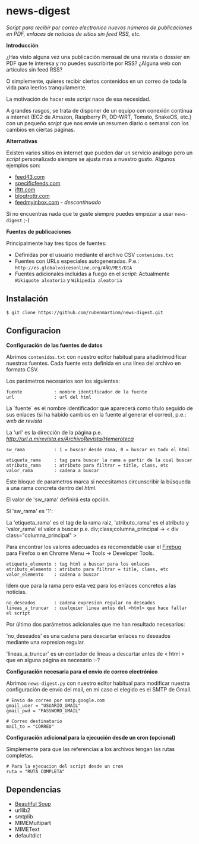 news-digest
===========

*Script para recibir por correo electronico nuevos números de publicaciones en PDF, enlaces de noticias de sitios sin feed RSS, etc.*

**Introducción**

¿Has visto alguna vez una publicación mensual de una revista o dossier en PDF que te interesa y no puedes suscribirte por RSS?
¿Alguna web con artículos sin feed RSS?

O simplemente, quieres recibir ciertos contenidos en un correo de toda la vida para leerlos tranquilamente.

La motivación de hacer este *script* nace de esa necesidad.

A grandes rasgos, se trata de disponer de un equipo con conexión continua a internet (EC2 de Amazon, Raspberry Pi, DD-WRT, Tomato, SnakeOS, etc.) con un pequeño *script* que nos envíe un resumen diario o semanal con los cambios en ciertas páginas.

**Alternativas**

Existen varios sitios en internet que pueden dar un servicio análogo pero un *script* personalizado siempre se ajusta mas a nuestro gusto. Algunos ejemplos son:

- [feed43.com](http://feed43.com/)
- [specificfeeds.com](http://www.specificfeeds.com/)
- [ifttt.com](http://ifttt.com)
- [blogtrottr.com](http://blogtrottr.com/)
- [feedmyinbox.com](http://www.feedmyinbox.com/) - *descontinuado*

Si no encuentras nada que te guste siempre puedes empezar a usar `news-digest` ;-)

**Fuentes de publicaciones**

Principalmente hay tres tipos de fuentes:

- Definidas por el usuario mediante el archivo CSV `contenidos.txt`
- Fuentes con URLs especiales autogeneradas. P.e.: `http://es.globalvoicesonline.org/AÑO/MES/DIA`
- Fuentes adicionales incluidas a fuego en el *script*: Actualmente `Wikiquote aleatoria` y `Wikipedia aleatoria`

## Instalación

    $ git clone https://github.com/rubenmartinm/news-digest.git
    
## Configuracion

**Configuración de las fuentes de datos**

Abrimos `contenidos.txt` con nuestro editor habitual para añadir/modificar nuestras fuentes. Cada fuente esta definida en una línea del archivo en formato CSV.

Los parámetros necesarios son los siguientes:
    
    fuente            : nombre identificador de la fuente
    url               : url del html

La ´fuente´ es el nombre identificador que aparecerá como título seguido de sus enlaces (si ha habido cambios en la fuente al generar el correo), p.e.: *web de revista*

La 'url' es la dirección de la página p.e. *http://url.a.mirevista.es/ArchivoRevista/Hemeroteca*

    sw_rama           : 1 = buscar desde rama, 0 = buscar en todo el html
    
    etiqueta_rama     : tag para buscar la rama a partir de la cual buscar
    atributo_rama     : atributo para filtrar = title, class, etc
    valor_rama        : cadena a buscar
    
Este bloque de parametros marca si necesitamos circunscribir la búsqueda a una rama concreta dentro del *html*.

El valor de 'sw_rama' definirá esta opción.

Si 'sw_rama' es '1':

La 'etiqueta_rama' es el tag de la rama raiz, 'atributo_rama' es el atributo y 'valor_rama' el valor a buscar p.e. div;class;columna_principal -> < div class="columna_principal" >

Para encontrar los valores adecuados es recomendable usar el [Firebug](https://addons.mozilla.org/en-US/firefox/addon/firebug/) para Firefox o en Chrome Menu -> Tools -> Developer Tools.

    etiqueta_elemento : tag html a buscar para los enlaces
    atributo_elemento : atributo para filtrar = title, class, etc
    valor_elemento    : cadena a buscar
    
Idem que para la rama pero esta vez para los enlaces concretos a las noticias.

    no_deseados       : cadena expresion regular no deseados
    lineas_a_truncar  : cualquier linea antes del <html> que hace fallar el script

Por último dos parámetros adicionales que me han resultado necesarios:

'no_deseados' es una cadena para descartar enlaces no deseados mediante una expresion regular.

'lineas_a_truncar' es un contador de líneas a descartar antes de < html > que en alguna página es necesario :-?

**Configuración necesaria para el envío de correo electrónico**

Abrimos `news-digest.py` con nuestro editor habitual para modificar nuestra configuración de envío del mail, en mi caso el elegido es el SMTP de Gmail.

    # Envio de correo por smtp.google.com
    gmail_user = "USUARIO_GMAIL"
    gmail_pwd = "PASSWORD_GMAIL"

    # Correo destinatario
    mail_to = "CORREO"

**Configuración adicional para la ejecución desde un cron (opcional)**

Simplemente para que las referencias a los archivos tengan las rutas completas.

    # Para la ejecucion del script desde un cron
    ruta = "RUTA COMPLETA"

## Dependencias

- [Beautiful Soup](http://www.crummy.com/software/BeautifulSoup/)
- urllib2
- smtplib
- MIMEMultipart
- MIMEText
- defaultdict
